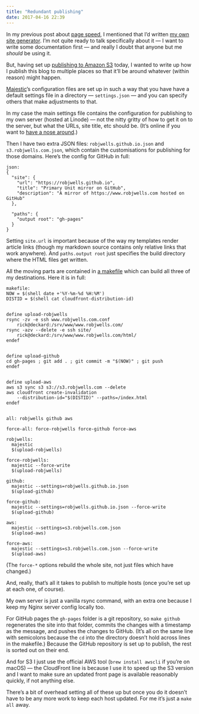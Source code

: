 ```yaml
---
title: "Redundant publishing"
date: 2017-04-16 22:39
---
```


In my previous post about [page speed][ps], I mentioned that I’d written [my own site generator][Majestic]. I’m not quite ready to talk specifically about it — I want to write some documentation first — and really I doubt that anyone but me *should* be using it.

[ps]: /2017/04/page-speed/
[Majestic]: https://github.com/robjwells/majestic

But, having set up [publishing to Amazon S3][s3] today, I wanted to write up how I publish this blog to multiple places so that it’ll be around whatever (within reason) might happen.

[s3]: https://s3.robjwells.com

[Majestic][]’s configuration files are set up in such a way that you have have a default settings file in a directory — `settings.json` — and you can specify others that make adjustments to that.

In my case the main settings file contains the configuration for publishing to my own server (hosted at Linode) — not the nitty gritty of how to get it on to the server, but what the URLs, site title, etc should be. (It’s online if you want to [have a nose around][settings].)

[settings]: https://github.com/robjwells/primaryunit/blob/master/settings.json

Then I have two extra JSON files: `robjwells.github.io.json` and `s3.robjwells.com.json`, which contain the customisations for publishing for those domains. Here’s the config for GitHub in full:

    json:
    {
      "site": {
        "url": "https://robjwells.github.io",
        "title": "Primary Unit mirror on GitHub",
        "description": "A mirror of https://www.robjwells.com hosted on GitHub"
      },

      "paths": {
        "output root": "gh-pages"
      }
    }

Setting `site.url` is important because of the way my templates render article links (though my markdown source contains only relative links that work anywhere). And `paths.output root` just specifies the build directory where the HTML files get written.

All the moving parts are contained in [a makefile][make] which can build all three of my destinations. Here it is in full:

[make]: https://github.com/robjwells/primaryunit/blob/master/makefile

    makefile:
    NOW = $(shell date +'%Y-%m-%d %H:%M')
    DISTID = $(shell cat cloudfront-distribution-id)


    define upload-robjwells
    rsync -zv -e ssh www.robjwells.com.conf
        rick@deckard:/srv/www/www.robjwells.com/
    rsync -azv --delete -e ssh site/
        rick@deckard:/srv/www/www.robjwells.com/html/
    endef


    define upload-github
    cd gh-pages ; git add . ; git commit -m "$(NOW)" ; git push
    endef


    define upload-aws
    aws s3 sync s3 s3://s3.robjwells.com --delete
    aws cloudfront create-invalidation
        --distribution-id="$(DISTID)" --paths=/index.html
    endef


    all: robjwells github aws

    force-all: force-robjwells force-github force-aws

    robjwells:
      majestic
      $(upload-robjwells)

    force-robjwells:
      majestic --force-write
      $(upload-robjwells)

    github:
      majestic --settings=robjwells.github.io.json
      $(upload-github)

    force-github:
      majestic --settings=robjwells.github.io.json --force-write
      $(upload-github)

    aws:
      majestic --settings=s3.robjwells.com.json
      $(upload-aws)

    force-aws:
      majestic --settings=s3.robjwells.com.json --force-write
      $(upload-aws)

(The `force-*` options rebuild the whole site, not just files which have changed.)

And, really, that’s all it takes to publish to multiple hosts (once you’re set up at each one, of course).

My own server is just a vanilla rsync command, with an extra one because I keep my Nginx server config locally too.

For GitHub pages the `gh-pages` folder is a git repository, so `make github` regenerates the site into that folder, commits the changes with a timestamp as the message, and pushes the changes to GitHub. (It’s all on the same line with semicolons because the `cd` into the directory doesn’t hold across lines in the makefile.) Because the GitHub repository is set up to publish, the rest is sorted out on their end.

And for S3 I just use the official AWS tool (`brew install awscli` if you’re on macOS) — the CloudFront line is because I use it to speed up the S3 version and I want to make sure an updated front page is available reasonably quickly, if not anything else.

There’s a bit of overhead setting all of these up but once you do it doesn’t have to be any more work to keep each host updated. For me it’s just a `make all` away.
